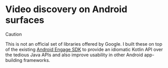 # Video discovery on Android surfaces

> [!CAUTION]
> This is not an official set of libraries offered by Google. I built these on
> top of the existing
> [Android Engage SDK](https://developer.android.com/guide/playcore/engage) to
> provide an idiomatic Kotlin API over the tedious Java APIs and also improve
> usability in other Android app-building frameworks.
